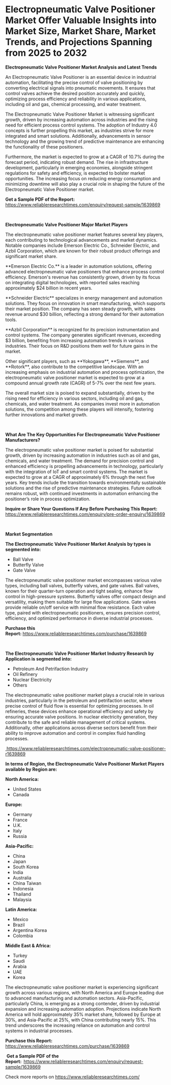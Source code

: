 <p><h1>Electropneumatic Valve Positioner Market Offer Valuable Insights into Market Size, Market Share, Market Trends, and Projections Spanning from 2025 to 2032</h1></p><p><strong>Electropneumatic Valve Positioner Market Analysis and Latest Trends</strong></p>
<p><p>An Electropneumatic Valve Positioner is an essential device in industrial automation, facilitating the precise control of valve positioning by converting electrical signals into pneumatic movements. It ensures that control valves achieve the desired position accurately and quickly, optimizing process efficiency and reliability in various applications, including oil and gas, chemical processing, and water treatment.</p><p>The Electropneumatic Valve Positioner Market is witnessing significant growth, driven by increasing automation across industries and the rising need for efficient process control systems. The adoption of Industry 4.0 concepts is further propelling this market, as industries strive for more integrated and smart solutions. Additionally, advancements in sensor technology and the growing trend of predictive maintenance are enhancing the functionality of these positioners.</p><p>Furthermore, the market is expected to grow at a CAGR of 10.7% during the forecast period, indicating robust demand. The rise in infrastructure development, particularly in emerging economies, alongside stringent regulations for safety and efficiency, is expected to bolster market opportunities. The increasing focus on reducing energy consumption and minimizing downtime will also play a crucial role in shaping the future of the Electropneumatic Valve Positioner market.</p></p>
<p><strong>Get a Sample PDF of the Report:&nbsp;</strong> <a href="https://www.reliableresearchtimes.com/enquiry/request-sample/1639869?utm_campaign=3281&utm_medium=2&utm_source=Github&utm_content=ia&utm_term=11042025&utm_id=electropneumatic-valve-positioner">https://www.reliableresearchtimes.com/enquiry/request-sample/1639869</a></p>
<p>&nbsp;</p>
<p><strong>Electropneumatic Valve Positioner Major Market Players</strong></p>
<p><p>The electropneumatic valve positioner market features several key players, each contributing to technological advancements and market dynamics. Notable companies include Emerson Electric Co., Schneider Electric, and Azbil Corporation, which are known for their robust product offerings and significant market share.</p><p>**Emerson Electric Co.** is a leader in automation solutions, offering advanced electropneumatic valve positioners that enhance process control efficiency. Emerson's revenue has consistently grown, driven by its focus on integrating digital technologies, with reported sales reaching approximately $24 billion in recent years.</p><p>**Schneider Electric** specializes in energy management and automation solutions. They focus on innovation in smart manufacturing, which supports their market position. The company has seen steady growth, with sales revenue around $30 billion, reflecting a strong demand for their automation tools.</p><p>**Azbil Corporation** is recognized for its precision instrumentation and control systems. The company generates significant revenues, exceeding $3 billion, benefiting from increasing automation trends in various industries. Their focus on R&D positions them well for future gains in the market.</p><p>Other significant players, such as **Yokogawa**, **Siemens**, and **Rotork**, also contribute to the competitive landscape. With an increasing emphasis on industrial automation and process optimization, the electropneumatic valve positioner market is expected to grow at a compound annual growth rate (CAGR) of 5-7% over the next few years.</p><p>The overall market size is poised to expand substantially, driven by the rising need for efficiency in various sectors, including oil and gas, chemicals, and water treatment. As companies invest more in automation solutions, the competition among these players will intensify, fostering further innovations and market growth.</p></p>
<p>&nbsp;</p>
<p><strong>What Are The Key Opportunities For Electropneumatic Valve Positioner Manufacturers?</strong></p>
<p><p>The electropneumatic valve positioner market is poised for substantial growth, driven by increasing automation in industries such as oil and gas, chemicals, and water treatment. The demand for precision control and enhanced efficiency is propelling advancements in technology, particularly with the integration of IoT and smart control systems. The market is expected to grow at a CAGR of approximately 6% through the next five years. Key trends include the transition towards environmentally sustainable solutions and the rise of predictive maintenance strategies. Future outlook remains robust, with continued investments in automation enhancing the positioner’s role in process optimization.</p></p>
<p><strong>Inquire or Share Your Questions If Any Before Purchasing This Report:</strong> <a href="https://www.reliableresearchtimes.com/enquiry/pre-order-enquiry/1639869?utm_campaign=3281&utm_medium=2&utm_source=Github&utm_content=ia&utm_term=11042025&utm_id=electropneumatic-valve-positioner">https://www.reliableresearchtimes.com/enquiry/pre-order-enquiry/1639869</a></p>
<p>&nbsp;</p>
<p><strong>Market Segmentation</strong></p>
<p><strong>The Electropneumatic Valve Positioner Market Analysis by types is segmented into:</strong></p>
<p><ul><li>Ball Valve</li><li>Butterfly Valve</li><li>Gate Valve</li></ul></p>
<p><p>The electropneumatic valve positioner market encompasses various valve types, including ball valves, butterfly valves, and gate valves. Ball valves, known for their quarter-turn operation and tight sealing, enhance flow control in high-pressure systems. Butterfly valves offer compact design and versatility, making them suitable for large flow applications. Gate valves provide reliable on/off service with minimal flow resistance. Each valve type, paired with electropneumatic positioners, ensures precision control, efficiency, and optimized performance in diverse industrial processes.</p></p>
<p><strong>Purchase this Report:&nbsp;</strong><a href="https://www.reliableresearchtimes.com/purchase/1639869?utm_campaign=3281&utm_medium=2&utm_source=Github&utm_content=ia&utm_term=11042025&utm_id=electropneumatic-valve-positioner">https://www.reliableresearchtimes.com/purchase/1639869</a></p>
<p>&nbsp;</p>
<p><strong>The Electropneumatic Valve Positioner Market Industry Research by Application is segmented into:</strong></p>
<p><ul><li>Petroleum And Petrifaction Industry</li><li>Oil Refinery</li><li>Nuclear Electricity</li><li>Others</li></ul></p>
<p><p>The electropneumatic valve positioner market plays a crucial role in various industries, particularly in the petroleum and petrifaction sector, where precise control of fluid flow is essential for optimizing processes. In oil refineries, these devices enhance operational efficiency and safety by ensuring accurate valve positions. In nuclear electricity generation, they contribute to the safe and reliable management of critical systems. Additionally, other applications across diverse sectors benefit from their ability to improve automation and control in complex fluid handling processes.</p></p>
<p><a href="https://www.reliableresearchtimes.com/electropneumatic-valve-positioner-r1639869?utm_campaign=3281&utm_medium=2&utm_source=Github&utm_content=ia&utm_term=11042025&utm_id=electropneumatic-valve-positioner">&nbsp;https://www.reliableresearchtimes.com/electropneumatic-valve-positioner-r1639869</a></p>
<p><strong>In terms of Region, the Electropneumatic Valve Positioner Market Players available by Region are:</strong></p>
<p>
    <p> <strong> North America: </strong>
        <ul>
            <li>United States</li>
            <li>Canada</li>
        </ul>
        </p> 
    <p> <strong> Europe: </strong>
        <ul>
            <li>Germany</li>
            <li>France</li>
            <li>U.K.</li>
            <li>Italy</li>
            <li>Russia</li>
        </ul>
        </p> 
    <p> <strong> Asia-Pacific: </strong>
        <ul>
            <li>China</li>
            <li>Japan</li>
            <li>South Korea</li>
            <li>India</li>
            <li>Australia</li>
            <li>China Taiwan</li>
            <li>Indonesia</li>
            <li>Thailand</li>
            <li>Malaysia</li>
        </ul>
        </p> 
    <p> <strong> Latin America: </strong>
        <ul>
            <li>Mexico</li>
            <li>Brazil</li>
            <li>Argentina Korea</li>
            <li>Colombia</li>
        </ul>
        </p> 
    <p> <strong> Middle East & Africa: </strong>
        <ul>
            <li>Turkey</li>
            <li>Saudi</li>
            <li>Arabia</li>
            <li>UAE</li>
            <li>Korea</li>
        </ul>
    </p>
    </p>
<p><p>The electropneumatic valve positioner market is experiencing significant growth across various regions, with North America and Europe leading due to advanced manufacturing and automation sectors. Asia-Pacific, particularly China, is emerging as a strong contender, driven by industrial expansion and increasing automation adoption. Projections indicate North America will hold approximately 35% market share, followed by Europe at 30%, and Asia-Pacific at 25%, with China contributing nearly 15%. This trend underscores the increasing reliance on automation and control systems in industrial processes.</p></p>
<p><strong>Purchase this Report: </strong><a href="https://www.reliableresearchtimes.com/purchase/1639869?utm_campaign=3281&utm_medium=2&utm_source=Github&utm_content=ia&utm_term=11042025&utm_id=electropneumatic-valve-positioner">https://www.reliableresearchtimes.com/purchase/1639869</a></p>
<p>&nbsp;<strong>Get a Sample PDF of the Report:&nbsp;&nbsp;</strong><a href="https://www.reliableresearchtimes.com/enquiry/request-sample/1639869?utm_campaign=3281&utm_medium=2&utm_source=Github&utm_content=ia&utm_term=11042025&utm_id=electropneumatic-valve-positioner">https://www.reliableresearchtimes.com/enquiry/request-sample/1639869</a></p>
<p><strong></strong></p>
<p>Check more reports on <a href="https://www.reliableresearchtimes.com/?utm_campaign=3281&utm_medium=2&utm_source=Github&utm_content=ia&utm_term=11042025&utm_id=electropneumatic-valve-positioner">https://www.reliableresearchtimes.com/</a></p>